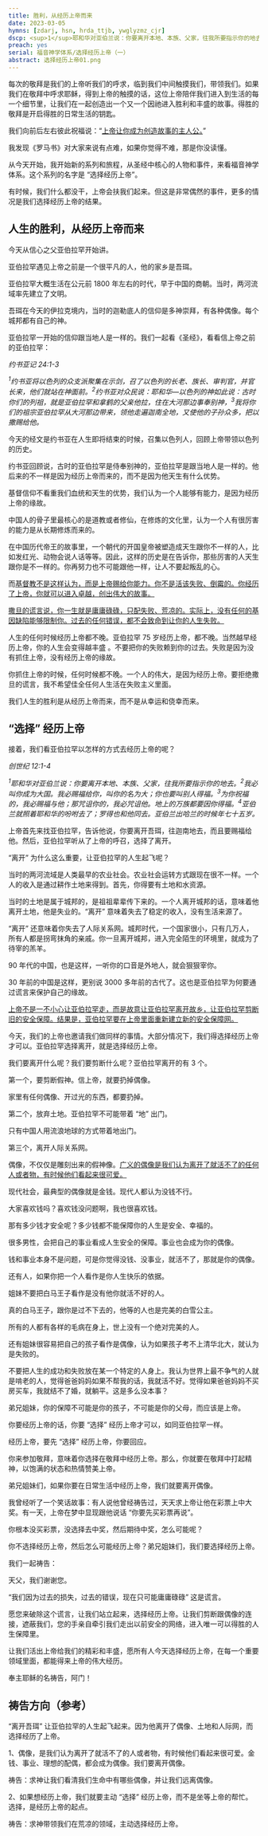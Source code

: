 ```yaml
---
title: 胜利，从经历上帝而来
date: 2023-03-05
hymns: [zdarj, hsn, hrda_ttjb, ywglyzmz_cjr]
dscp: <sup>1</sup>耶和华对亚伯兰说：你要离开本地、本族、父家，往我所要指示你的地去。<sup>2</sup>我必叫你成为大国。我必赐福给你，叫你的名为大；你也要叫别人得福。<sup>3</sup>为你祝福的，我必赐福与他；那咒诅你的，我必咒诅他。地上的万族都要因你得福。<sup>4</sup>亚伯兰就照着耶和华的吩咐去了；罗得也和他同去。亚伯兰出哈兰的时候年七十五岁。<br><br>创世纪 12:1-4
preach: yes
serial: 福音神学体系/选择经历上帝（一）
abstract: 选择经历上帝01.png
---
```


每次的敬拜是我们的上帝听我们的呼求，临到我们中间触摸我们，带领我们。如果我们在敬拜中呼求耶稣，得到上帝的触摸的话，这位上帝陪伴我们进入到生活的每一个细节里，让我们在一起创造出一个又一个因祂进入胜利和丰盛的故事。得胜的敬拜是开启得胜的日常生活的钥匙。

我们向前后左右彼此祝福说：“<u>上帝让你成为创造故事的主人公。</u>”

我发现《罗马书》对大家来说有点难，如果你觉得不难，那是你没读懂。

从今天开始，我开始新的系列和旅程，从圣经中核心的人物和事件，来看福音神学体系。这个系列的名字是 “选择经历上帝”。

有时候，我们什么都没干，上帝会扶我们起来。但这是非常偶然的事件，更多的情况是我们选择经历上帝的结果。

## 人生的胜利，从经历上帝而来


今天从信心之父亚伯拉罕开始讲。

亚伯拉罕遇见上帝之前是一个很平凡的人，他的家乡是吾珥。

亚伯拉罕大概生活在公元前 1800 年左右的时代，早于中国的商朝。当时，两河流域率先建立了文明。

吾珥在今天的伊拉克境内，当时的迦勒底人的信仰是多神崇拜，有各种偶像。每个城邦都有自己的神。

亚伯拉罕一开始的信仰跟当地人是一样的。我们一起看《圣经》，看看信上帝之前的亚伯拉罕：

*约书亚记 24:1-3*

*<sup>1</sup>约书亚将以色列的众支派聚集在示剑，召了以色列的长老、族长、审判官，并官长来，他们就站在神面前。<sup>2</sup>约书亚对众民说：耶和华―以色列的神如此说：古时你们的列祖，就是亚伯拉罕和拿鹤的父亲他拉，住在大河那边事奉别神，<sup>3</sup>我将你们的祖宗亚伯拉罕从大河那边带来，领他走遍迦南全地，又使他的子孙众多，把以撒赐给他。*

今天的经文是约书亚在人生即将结束的时候，召集以色列人，回顾上帝带领以色列的历史。

约书亚回顾说，古时的亚伯拉罕是侍奉别神的，亚伯拉罕是跟当地人是一样的。他后来的不一样是因为经历上帝而来的，而不是因为他天生有什么优势。

基督信仰不看重我们血统和天生的优势，我们认为一个人能够有能力，是因为经历上帝的缘故。

中国人的骨子里最核心的是道教或者修仙，在修炼的文化里，认为一个人有很厉害的能力是从长期修炼而来的。

在中国历代帝王的故事里，一个朝代的开国皇帝被塑造成天生跟你不一样的人，比如发红光、动物会说人话等等。因此，这样的历史是在告诉你，那些厉害的人天生跟你是不一样的。你再努力也不可能跟他一样，让人不要起叛乱的心。

而<u>基督教不是这样认为，而是上帝赐给你能力。你不是活该失败、倒霉的。你经历了上帝，你就可以进入卓越，创出伟大的故事。</u>

<u>撒旦的谎言说，你一生就是庸庸碌碌，只配失败、荒凉的。实际上，没有任何的基因缺陷能够限制你。过去的任何错误，都不会致命到让你的人生失败。</u>

人生的任何时候经历上帝都不晚。亚伯拉罕 75 岁经历上帝，都不晚。当然越早经历上帝，你的人生会变得越丰盛 。不要把你的失败赖到你的过去。失败是因为没有抓住上帝，没有经历上帝的缘故。

你抓住上帝的时候，任何时候都不晚。一个人的伟大，是因为经历上帝。要拒绝撒旦的谎言，我不希望佳全任何人生活在失败主义里面。

我们人生的胜利是从经历上帝而来，而不是从幸运和侥幸而来。

## “选择” 经历上帝

接着，我们看亚伯拉罕以怎样的方式去经历上帝的呢？

*创世纪 12:1-4*

*<sup>1</sup>耶和华对亚伯兰说：你要离开本地、本族、父家，往我所要指示你的地去。<sup>2</sup>我必叫你成为大国。我必赐福给你，叫你的名为大；你也要叫别人得福。<sup>3</sup>为你祝福的，我必赐福与他；那咒诅你的，我必咒诅他。地上的万族都要因你得福。<sup>4</sup>亚伯兰就照着耶和华的吩咐去了；罗得也和他同去。亚伯兰出哈兰的时候年七十五岁。*

上帝首先来找亚伯拉罕，告诉他说，你要离开吾珥，往迦南地去，而且要赐福给他。然后，亚伯拉罕听从了上帝的呼召，选择了离开。

“离开” 为什么这么重要，让亚伯拉罕的人生起飞呢？

当时的两河流域是人类最早的农业社会。农业社会运转方式跟现在很不一样。一个人的收入是通过耕作土地来得到。首先，你得要有土地和水资源。

当时的土地是属于城邦的，是祖祖辈辈传下来的。一个人离开城邦的话，意味着他离开土地，他是失业的。“离开” 意味着失去了稳定的收入，没有生活来源了。

“离开” 还意味着你失去了人际关系网。城邦时代，一个国家很小，只有几万人，所有人都是拐弯抹角的亲戚。你一旦离开城邦，进入完全陌生的环境里，就成为了待宰的羔羊。

90 年代的中国，也是这样，一听你的口音是外地人，就会狠狠宰你。

30 年前的中国是这样，更别说 3000 多年前的古代了。这也是亚伯拉罕为何要通过谎言来保护自己的缘故。

<u>上帝不是一不小心让亚伯拉罕走，而是故意让亚伯拉罕离开故乡，让亚伯拉罕剪断旧的安全保障。结果是，亚伯拉罕要在上帝里面重新建立新的安全保障网。</u>

今天，我们的上帝也邀请我们做同样的事情。大部分情况下，我们得选择经历上帝才可以。亚伯拉罕选择离开，就是选择经历上帝。

我们要离开什么呢？我们要剪断什么呢？亚伯拉罕离开的有 3 个。

第一个，要剪断假神。信上帝，就要扔掉偶像。

家里有任何偶像、开过光的东西，都要扔掉。

第二个，放弃土地。亚伯拉罕不可能带着 “地” 出门。

只有中国人用流浪地球的方式带着地出门。

第三个，离开人际关系网。

偶像，不仅仅是雕刻出来的假神像。<u>广义的偶像是我们认为离开了就活不了的任何人或者物，有时候他们看起来很可爱。</u>

现代社会，最典型的偶像就是金钱。现代人都认为没钱不行。

大家喜欢钱吗？喜欢钱没问题啊，我也很喜欢钱。

那有多少钱才安全呢？多少钱都不能保障你的人生是安全、幸福的。

很多男性，会把自己的事业看成人生安全的保障。事业也会成为你的偶像。

钱和事业本身不是问题，可是你觉得没钱、没事业，就活不了，那就是你的偶像。

还有人，如果你把一个人看作是你人生快乐的依据。

姐妹不要把白马王子看作是没有他你就活不好的人。

真的白马王子，跟你是过不下去的，他等的人也是完美的白雪公主。

所有的人都有各样的毛病在身上，世上没有一个绝对完美的人。

还有姐妹很容易把自己的孩子看作是偶像，认为如果孩子考不上清华北大，就认为是失败的。

不要把人生的成功和失败放在某一个特定的人身上。我认为世界上最不争气的人就是啃老的人，觉得爸爸妈妈如果不帮我的话，我就活不好。觉得如果爸爸妈妈不买房买车，我就结不了婚，就躺平。这是多么没本事？

弟兄姐妹，你的保障不可能是你的孩子，不可能是你的父母，而应该是上帝。

你要经历上帝的话，你要 “选择” 经历上帝才可以，如同亚伯拉罕一样。

经历上帝，要先 “选择” 经历上帝，你要回应。

你来参加敬拜，意味着你选择在敬拜中经历上帝。那么，你就要在敬拜中打起精神，以饱满的状态和热情赞美上帝。

弟兄姐妹们，如果你要在日常生活中经历上帝，我们就要离开偶像。

我曾经听了一个笑话故事：有人说他曾经祷告过，天天求上帝让他在彩票上中大奖。有一天，上帝在梦中显现跟他说话 “你要先买彩票再说”。

你根本没买彩票，没选择去中奖，然后期待中奖，怎么可能呢？

你不选择经历上帝，然后怎么可能经历上帝？弟兄姐妹们，我们要选择经历上帝。

我们一起祷告：

天父，我们谢谢您。

“我们因为过去的损失，过去的错误，现在只可能庸庸碌碌” 这是谎言。

愿您来破除这个谎言，让我们站立起来，选择经历上帝。让我们剪断跟偶像的连接，遮蔽我们，您的手亲自牵引我们走出以前安全的网络，进入唯一可以得胜的人生保障里。

让我们活出上帝给我们的精彩和丰盛，愿所有人今天选择经历上帝，在每一个重要领域里面，都能得来上帝的伟大经历。

奉主耶稣的名祷告，阿门！	

## 祷告方向（参考）

“离开吾珥” 让亚伯拉罕的人生起飞起来。因为他离开了偶像、土地和人际网，而选择经历了上帝。

1、偶像，是我们认为离开了就活不了的人或者物，有时候他们看起来很可爱。金钱、事业、理想的配偶，都会成为偶像。我们要离开偶像。

祷告：求神让我们看清我们生命中有哪些偶像，并让我们远离偶像。

2、如果想经历上帝，我们就要主动 “选择” 经历上帝，而不是坐等上帝的帮忙。选择，是经历上帝的起点。

祷告：求神带领我们在荒凉的领域，主动选择经历上帝。
